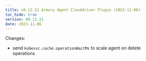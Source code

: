 ```yaml
---
title: v0.12.21 Armory Agent Clouddriver Plugin (2023-11-06)
toc_hide: true
version: 00.12.21
date: 2023-11-06
---
```


Changes:
- send `kubesvc.cache.operationWaitMs` to scale agent on delete operations
